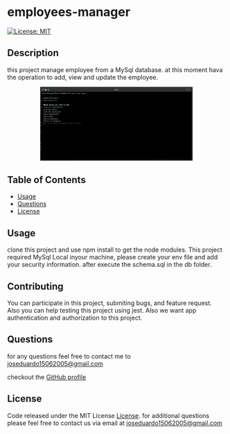 # employees-manager

[![License: MIT](https://img.shields.io/badge/License-MIT-yellow.svg)](https://opensource.org/licenses/MIT)

## Description

this project manage employee from a MySql database. at this moment hava the operation to add, view and update the employee.

<p align="center"><img src="./assets/images/screen.png" width="70%"></p>

## Table of Contents

- [Usage](#usage)
- [Questions](#questions)
- [License](#license)

## Usage

clone this project and use npm install to get the node modules. This project required MySql Local inyour machine, please create your env file and add your security information. after execute the schema.sql in the db folder.

## Contributing

You can participate in this project, submiting bugs, and feature request. Also you can help testing this project using jest. Also we want app authentication and authorization to this project.

## Questions

for any questions feel free to contact me to joseduardo15062005@gmail.com

checkout the [GitHub profile](https://github.com/joseduardo15062005)

## License

Code released under the MIT License [License](https://choosealicense.com/licenses/mit/).
for additional questions please feel free to contact us via email at joseduardo15062005@gmail.com
